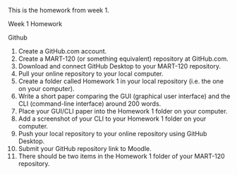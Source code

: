This is the homework from week 1.

Week 1 Homework

Github

1. Create a GitHub.com account.
2. Create a MART-120 (or something equivalent) repository at GitHub.com.
3. Download and connect GitHub Desktop to your MART-120 repository.
4. Pull your online repository to your local computer.
5. Create a folder called Homework 1 in your local repository (i.e. the one on your computer).
6. Write a short paper comparing the GUI (graphical user interface) and the CLI (command-line interface) around 200 words.
7. Place your GUI/CLI paper into the Homework 1 folder on your computer.
8. Add a screenshot of your CLI to your Homework 1 folder on your computer.
9. Push your local repository to your online repository using GitHub Desktop.
10. Submit your GitHub repository link to Moodle.
11. There should be two items in the Homework 1 folder of your MART-120 repository.



